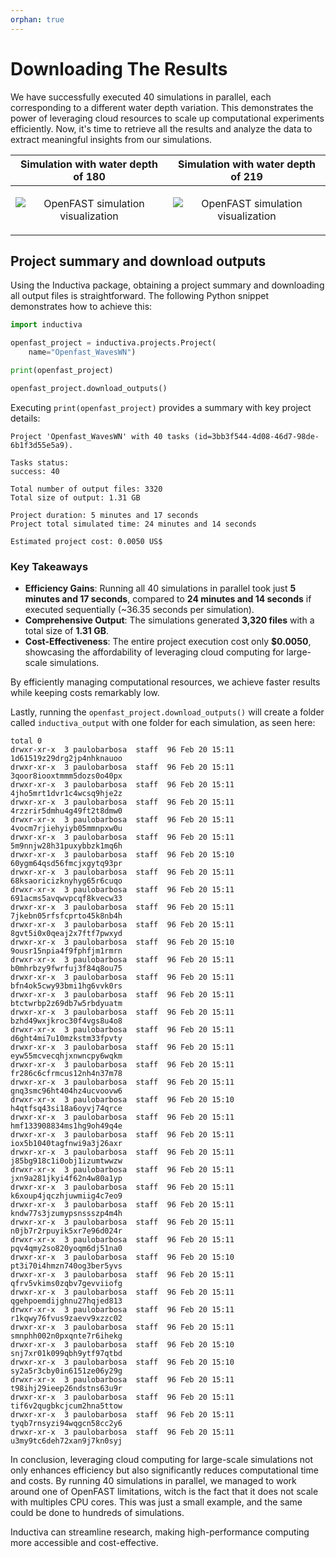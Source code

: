 ```yaml
---
orphan: true
---
```


# Downloading The Results

We have successfully executed 40 simulations in parallel, each corresponding to
a different water depth variation. This demonstrates the power of leveraging
cloud resources to scale up computational experiments efficiently. Now, it's
time to retrieve all the results and analyze the data to extract meaningful
insights from our simulations.

| Simulation with water depth of 180 | Simulation with water depth of 219 |
|---------------|-----------------|
| <p align="center"><img src="../_static/openfast_animation_30_fps_180.gif" alt="OpenFAST simulation visualization"></p> |<p align="center"><img src="../_static/openfast_animation_30_fps_220.gif" alt="OpenFAST simulation visualization"></p>|

## Project summary and download outputs

Using the Inductiva package, obtaining a project summary and downloading all
output files is straightforward. The following Python snippet demonstrates
how to achieve this:

```python
import inductiva

openfast_project = inductiva.projects.Project(
    name="Openfast_WavesWN")

print(openfast_project)

openfast_project.download_outputs()
```

Executing `print(openfast_project)` provides a summary with key project details:

```
Project 'Openfast_WavesWN' with 40 tasks (id=3bb3f544-4d08-46d7-98de-6b1f3d55e5a9).

Tasks status:
success: 40

Total number of output files: 3320
Total size of output: 1.31 GB

Project duration: 5 minutes and 17 seconds
Project total simulated time: 24 minutes and 14 seconds

Estimated project cost: 0.0050 US$
```

### Key Takeaways

- **Efficiency Gains**: Running all 40 simulations in parallel took just
**5 minutes and 17 seconds**, compared to **24 minutes and 14 seconds** if
executed sequentially (~36.35 seconds per simulation).
- **Comprehensive Output**: The simulations generated **3,320 files** with a
total size of **1.31 GB**.
- **Cost-Effectiveness**: The entire project execution cost only **$0.0050**,
showcasing the affordability of leveraging cloud computing for large-scale simulations.

By efficiently managing computational resources, we achieve faster results while
keeping costs remarkably low.

Lastly, running the `openfast_project.download_outputs()` will create a folder
called `inductiva_output` with one folder for each simulation, as seen here:

```
total 0
drwxr-xr-x  3 paulobarbosa  staff  96 Feb 20 15:11 1d61519z29drg2jp4nhknauoo
drwxr-xr-x  3 paulobarbosa  staff  96 Feb 20 15:11 3qoor8iooxtmmm5dozs0o40px
drwxr-xr-x  3 paulobarbosa  staff  96 Feb 20 15:11 4jho5mrt1dvr1c4wcsq9hje2z
drwxr-xr-x  3 paulobarbosa  staff  96 Feb 20 15:11 4rzzrir5dmhu4g49ft2t8dmw0
drwxr-xr-x  3 paulobarbosa  staff  96 Feb 20 15:11 4vocm7rjiehyiyb05mmnpxw0u
drwxr-xr-x  3 paulobarbosa  staff  96 Feb 20 15:11 5m9nnjw28h31puxybbzk1mq6h
drwxr-xr-x  3 paulobarbosa  staff  96 Feb 20 15:10 60ygm64qsd56fmcjxgytq93pr
drwxr-xr-x  3 paulobarbosa  staff  96 Feb 20 15:11 68ksaoricizknyhyg65r6cuqo
drwxr-xr-x  3 paulobarbosa  staff  96 Feb 20 15:11 691acms5avqwvpcqf8kvecw33
drwxr-xr-x  3 paulobarbosa  staff  96 Feb 20 15:11 7jkebn05rfsfcprto45k8nb4h
drwxr-xr-x  3 paulobarbosa  staff  96 Feb 20 15:11 8gvt5i0x0qeaj2x7ftf7pwxyd
drwxr-xr-x  3 paulobarbosa  staff  96 Feb 20 15:10 9ousr15npia4f9fphfjm1rmrn
drwxr-xr-x  3 paulobarbosa  staff  96 Feb 20 15:11 b0mhrbzy9fwrfuj3f84q8ou75
drwxr-xr-x  3 paulobarbosa  staff  96 Feb 20 15:11 bfn4ok5cwy93bmi1hg6vvk0rs
drwxr-xr-x  3 paulobarbosa  staff  96 Feb 20 15:11 btctwrbp2z69db7w5rbdyuatm
drwxr-xr-x  3 paulobarbosa  staff  96 Feb 20 15:11 bzhd49wxjkroc30f4vgs8u4o8
drwxr-xr-x  3 paulobarbosa  staff  96 Feb 20 15:11 d6ght4mi7u10mzkstm33fpvty
drwxr-xr-x  3 paulobarbosa  staff  96 Feb 20 15:11 eyw55mcvecqhjxnwncpy6wqkm
drwxr-xr-x  3 paulobarbosa  staff  96 Feb 20 15:11 fr286c6cfrmcus12nh4n37m78
drwxr-xr-x  3 paulobarbosa  staff  96 Feb 20 15:11 gnq3smc96ht404hz4ucvoovw6
drwxr-xr-x  3 paulobarbosa  staff  96 Feb 20 15:10 h4qtfsq43si18a6oyvj74qrce
drwxr-xr-x  3 paulobarbosa  staff  96 Feb 20 15:11 hmf133908834ms1hg9oh49q4e
drwxr-xr-x  3 paulobarbosa  staff  96 Feb 20 15:11 iox5b1040tagfnwi9a3j26axr
drwxr-xr-x  3 paulobarbosa  staff  96 Feb 20 15:11 j85bg918c1i0obj1izumtwwzw
drwxr-xr-x  3 paulobarbosa  staff  96 Feb 20 15:11 jxn9a281jkyi4f62n4w80a1yp
drwxr-xr-x  3 paulobarbosa  staff  96 Feb 20 15:11 k6xoup4jqczhjuwmiig4c7eo9
drwxr-xr-x  3 paulobarbosa  staff  96 Feb 20 15:11 kndw77s3jzumypsnssszp4m4h
drwxr-xr-x  3 paulobarbosa  staff  96 Feb 20 15:11 n0jb7r2rpuyik5xr7e96d024r
drwxr-xr-x  3 paulobarbosa  staff  96 Feb 20 15:11 pqv4qmy2so820yoqm6dj51na0
drwxr-xr-x  3 paulobarbosa  staff  96 Feb 20 15:10 pt3i70i4hmzn740og3ber5yvs
drwxr-xr-x  3 paulobarbosa  staff  96 Feb 20 15:11 qfrv5vkims0zqbv7gevviiofg
drwxr-xr-x  3 paulobarbosa  staff  96 Feb 20 15:11 qgehpoemdijghnu27hqjed813
drwxr-xr-x  3 paulobarbosa  staff  96 Feb 20 15:11 r1kqwy76fvus9zaevv9xzzc02
drwxr-xr-x  3 paulobarbosa  staff  96 Feb 20 15:11 smnphh002n0pxqnte7r6ihekg
drwxr-xr-x  3 paulobarbosa  staff  96 Feb 20 15:10 snj7xr01k099qbh9ytf97qtbd
drwxr-xr-x  3 paulobarbosa  staff  96 Feb 20 15:10 sy2a5r3cby0in6151ze06y29g
drwxr-xr-x  3 paulobarbosa  staff  96 Feb 20 15:11 t98ihj29ieep26ndstns63u9r
drwxr-xr-x  3 paulobarbosa  staff  96 Feb 20 15:11 tif6v2qugbkcjcum2hna5ttow
drwxr-xr-x  3 paulobarbosa  staff  96 Feb 20 15:11 tyqb7rnsyzi94wqgcn58cc2y6
drwxr-xr-x  3 paulobarbosa  staff  96 Feb 20 15:11 u3my9tc6deh72xan9j7kn0syj
```

In conclusion, leveraging cloud computing for large-scale simulations not only
enhances efficiency but also significantly reduces computational time and costs.
By running 40 simulations in parallel, we managed to work around one of OpenFAST
limitations, witch is the fact that it does not scale with multiples CPU cores.
This was just a small example, and the same could be done to hundreds of simulations.

Inductiva can streamline research, making high-performance computing more accessible and cost-effective.
